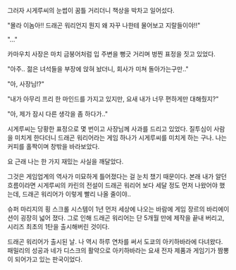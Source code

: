 그러자 시게루씨의 눈썹이 꿈틀 거리더니 책상을 박차고 일어섰다.

"몰라 이놈아!! 드래곤 워리언지 뭔지 왜 자꾸 나한테 물어보고 지랄들이야!!"

"..."

카마우치 사장은 마치 금붕어처럼 입 주변을 뻥긋 거리며 벙찐 표정을 짓고 있었다.

"아주.. 젊은 녀석들을 부장에 앉혀 놨더니, 회사가 미쳐 돌아가는구만.."

"아, 사장님!?"

"내가 아무리 프리 한 마인드를 가지고 있지만, 요새 내가 너무 편하게만 대해줬지?"

"아, 제가 잠시 다른 생각을 좀 하다가.."

시게루씨는 당황한 표정으로 몇 번이고 사장님께 사과를 드리고 있었다. 질투심이 사람을 미치게 한다더니 드래곤 워리어라는 게임 하나가 시게루씨를 미치게 하는 구나. 나는 커피를 홀짝이며 창밖을 바라보았다.

요 근래 나는 한 가지 재밌는 사실을 깨달았다.

그것은 게임업계의 역사가 미묘하게 틀어졌다는 걸 눈치 챘기 때문이다. 본래 내가 알던 흐름이라면 시게루씨의 카린의 전설이 드래곤 워리어 보다 세달 정도 먼저 나왔어야 했는데, 드래곤 워리어가 이렇게 빨리 나올 줄이야..

슈퍼 마리지의 횡 스크롤 시스템이 1년 먼저 세상에 나오는 바람에 게임 장르의 바리에이션이 굉장히 넓어 졌다. 그로 인해 드래곤 워리어는 단 5개월 만에 제작을 끝내 버리고, 시리즈 최초의 1탄을 출시해버린 것이다. 

드래곤 워리어가 출시된 날. 나 역시 하루 연차를 써서 도쿄의 아키하바라에 다녀왔다. 패밀리의 성공과 네가 디스크의 활약으로 아키하바라는 요새 전자 제품과 게임기가 짬뽕이 되어가고 있는 판국이었다. 